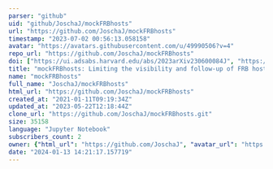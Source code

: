 ```yaml
---
parser: "github"
uid: "github/JoschaJ/mockFRBhosts"
url: "https://github.com/JoschaJ/mockFRBhosts"
timestamp: "2023-07-02 00:56:13.058158"
avatar: "https://avatars.githubusercontent.com/u/49990506?v=4"
repo_url: "https://github.com/JoschaJ/mockFRBhosts"
doi: ["https://ui.adsabs.harvard.edu/abs/2023arXiv230600084J", "https://ui.adsabs.harvard.edu/abs/2023ascl.soft06020J/abstract"]
title: "mockFRBhosts: Limiting the visibility and follow-up of FRB host galaxies"
name: "mockFRBhosts"
full_name: "JoschaJ/mockFRBhosts"
html_url: "https://github.com/JoschaJ/mockFRBhosts"
created_at: "2021-01-11T09:19:34Z"
updated_at: "2023-05-22T12:18:44Z"
clone_url: "https://github.com/JoschaJ/mockFRBhosts.git"
size: 35158
language: "Jupyter Notebook"
subscribers_count: 2
owner: {"html_url": "https://github.com/JoschaJ", "avatar_url": "https://avatars.githubusercontent.com/u/49990506?v=4", "login": "JoschaJ", "type": "User"}
date: "2024-01-13 14:21:17.157719"
---
```

